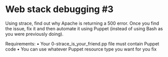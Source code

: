 # Web stack debugging #3

Using strace, find out why Apache is returning a 500 error.
Once you find the issue, fix it and then automate it using Puppet (instead of using Bash as you were previously doing).

Requirements:
 • Your 0-strace_is_your_friend.pp file must contain Puppet code
 • You can use whatever Puppet resource type you want for you fix
